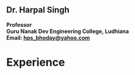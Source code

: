 ## Dr. Harpal Singh
**Professor**  
**Guru Nanak Dev Engineering College, Ludhiana**  
**Email: hps_bhoday@yahoo.com**

# Experience
